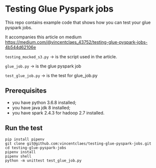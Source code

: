 # Testing Glue Pyspark jobs

This repo contains example code that shows how you can test your glue pyspark jobs.

It accompanies this article on medium https://medium.com/@vincentclaes_43752/testing-glue-pyspark-jobs-4b544d62106e

`testing_mocked_s3.py` -> is the script used in the article.

`glue_job.py` -> is the glue pyspark job

`test_glue_job.py` -> is the test for glue_job.py

## Prerequisites

- you have python 3.6.8 installed;
- you have java jdk 8 installed;
- you have spark 2.4.3 for hadoop 2.7 installed.

## Run the test

    pip install pipenv
    git clone git@github.com:vincentclaes/testing-glue-pyspark-jobs.git
    cd testing-glue-pyspark-jobs
    pipenv install
    pipenv shell
    python -m unittest test_glue_job.py


    